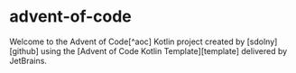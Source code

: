 # advent-of-code

Welcome to the Advent of Code[^aoc] Kotlin project created by [sdolny][github] using the [Advent of Code Kotlin Template][template] delivered by JetBrains.